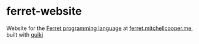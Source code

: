 # ferret-website
Website for the [Ferret programming language](https://github.com/cooper/ferret) at [ferret.mitchellcooper.me](https://ferret.mitchellcooper.me), built with [quiki](https://quiki.app)
